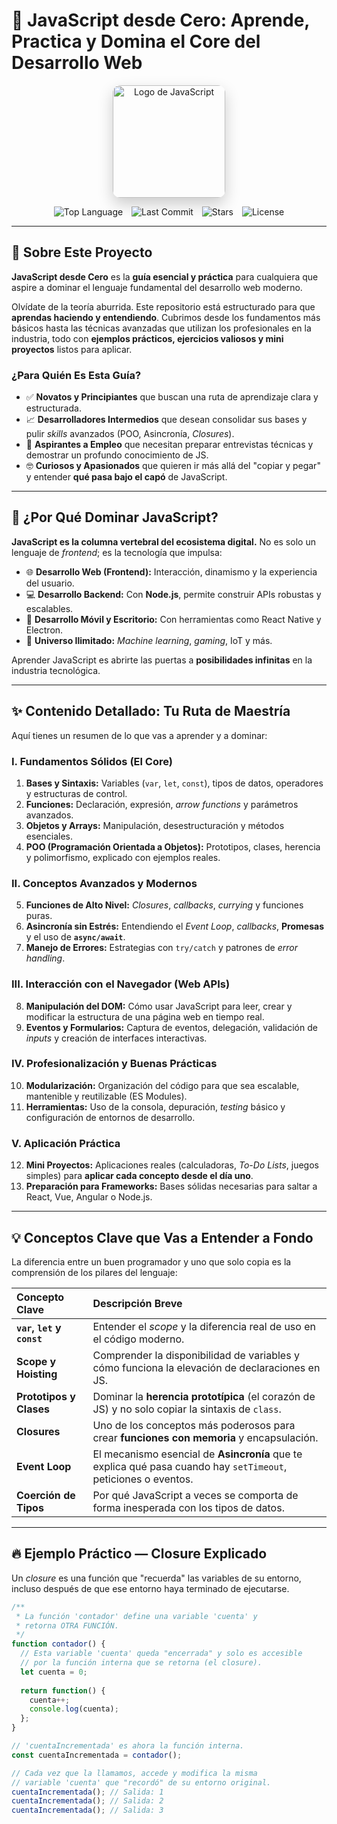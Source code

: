 # 🚀 JavaScript desde Cero: Aprende, Practica y Domina el Core del Desarrollo Web

<p align="center">
  <img src="https://upload.wikimedia.org/wikipedia/commons/6/6a/JavaScript-logo.png" alt="Logo de JavaScript" width="180" style="border-radius: 12px; box-shadow: 0 10px 25px rgba(0,0,0,0.2);" />
</p>

<p align="center">
  <img src="https://img.shields.io/github/languages/top/Andres-glitch-cell/JavaScript?color=yellow&logo=javascript&style=for-the-badge" alt="Top Language" style="margin-right: 10px;"/>
  <img src="https://img.shields.io/github/last-commit/Andres-glitch-cell/JavaScript?style=for-the-badge" alt="Last Commit" style="margin-right: 10px;"/>
  <img src="https://img.shields.io/github/stars/Andres-glitch-cell/JavaScript?style=for-the-badge&color=brightgreen" alt="Stars" style="margin-right: 10px;"/>
  <img src="https://img.shields.io/github/license/Andres-glitch-cell/JavaScript?style=for-the-badge" alt="License" />
</p>

---
## 🎯 Sobre Este Proyecto

**JavaScript desde Cero** es la **guía esencial y práctica** para cualquiera que aspire a dominar el lenguaje fundamental del desarrollo web moderno.

Olvídate de la teoría aburrida. Este repositorio está estructurado para que **aprendas haciendo y entendiendo**. Cubrimos desde los fundamentos más básicos hasta las técnicas avanzadas que utilizan los profesionales en la industria, todo con **ejemplos prácticos, ejercicios valiosos y mini proyectos** listos para aplicar.

### ¿Para Quién Es Esta Guía?

* ✅ **Novatos y Principiantes** que buscan una ruta de aprendizaje clara y estructurada.
* 📈 **Desarrolladores Intermedios** que desean consolidar sus bases y pulir *skills* avanzados (POO, Asincronía, *Closures*).
* 💼 **Aspirantes a Empleo** que necesitan preparar entrevistas técnicas y demostrar un profundo conocimiento de JS.
* 🤓 **Curiosos y Apasionados** que quieren ir más allá del "copiar y pegar" y entender **qué pasa bajo el capó** de JavaScript.

---

## 🧠 ¿Por Qué Dominar JavaScript?

**JavaScript es la columna vertebral del ecosistema digital.** No es solo un lenguaje de *frontend*; es la tecnología que impulsa:

* 🌐 **Desarrollo Web (Frontend):** Interacción, dinamismo y la experiencia del usuario.
* 💻 **Desarrollo Backend:** Con **Node.js**, permite construir APIs robustas y escalables.
* 📱 **Desarrollo Móvil y Escritorio:** Con herramientas como React Native y Electron.
* 🤖 **Universo Ilimitado:** *Machine learning*, *gaming*, IoT y más.

Aprender JavaScript es abrirte las puertas a **posibilidades infinitas** en la industria tecnológica.

---

## ✨ Contenido Detallado: Tu Ruta de Maestría

Aquí tienes un resumen de lo que vas a aprender y a dominar:

### I. Fundamentos Sólidos (El Core)

1.  **Bases y Sintaxis:** Variables (`var`, `let`, `const`), tipos de datos, operadores y estructuras de control.
2.  **Funciones:** Declaración, expresión, *arrow functions* y parámetros avanzados.
3.  **Objetos y Arrays:** Manipulación, desestructuración y métodos esenciales.
4.  **POO (Programación Orientada a Objetos):** Prototipos, clases, herencia y polimorfismo, explicado con ejemplos reales.

### II. Conceptos Avanzados y Modernos

5.  **Funciones de Alto Nivel:** *Closures*, *callbacks*, *currying* y funciones puras.
6.  **Asincronía sin Estrés:** Entendiendo el *Event Loop*, *callbacks*, **Promesas** y el uso de **`async/await`**.
7.  **Manejo de Errores:** Estrategias con `try/catch` y patrones de *error handling*.

### III. Interacción con el Navegador (Web APIs)

8.  **Manipulación del DOM:** Cómo usar JavaScript para leer, crear y modificar la estructura de una página web en tiempo real.
9.  **Eventos y Formularios:** Captura de eventos, delegación, validación de *inputs* y creación de interfaces interactivas.

### IV. Profesionalización y Buenas Prácticas

10. **Modularización:** Organización del código para que sea escalable, mantenible y reutilizable (ES Modules).
11. **Herramientas:** Uso de la consola, depuración, *testing* básico y configuración de entornos de desarrollo.

### V. Aplicación Práctica

12. **Mini Proyectos:** Aplicaciones reales (calculadoras, *To-Do Lists*, juegos simples) para **aplicar cada concepto desde el día uno**.
13. **Preparación para Frameworks:** Bases sólidas necesarias para saltar a React, Vue, Angular o Node.js.

---

## 💡 Conceptos Clave que Vas a Entender a Fondo

La diferencia entre un buen programador y uno que solo copia es la comprensión de los pilares del lenguaje:

| Concepto Clave | Descripción Breve |
| :--- | :--- |
| **`var`, `let` y `const`** | Entender el *scope* y la diferencia real de uso en el código moderno. |
| **Scope y Hoisting** | Comprender la disponibilidad de variables y cómo funciona la elevación de declaraciones en JS. |
| **Prototipos y Clases** | Dominar la **herencia prototípica** (el corazón de JS) y no solo copiar la sintaxis de `class`. |
| **Closures** | Uno de los conceptos más poderosos para crear **funciones con memoria** y encapsulación. |
| **Event Loop** | El mecanismo esencial de **Asincronía** que te explica qué pasa cuando hay `setTimeout`, peticiones o eventos. |
| **Coerción de Tipos** | Por qué JavaScript a veces se comporta de forma inesperada con los tipos de datos. |

---

## 🔥 Ejemplo Práctico — Closure Explicado

Un *closure* es una función que "recuerda" las variables de su entorno, incluso después de que ese entorno haya terminado de ejecutarse.

```javascript
/**
 * La función 'contador' define una variable 'cuenta' y 
 * retorna OTRA FUNCIÓN.
 */
function contador() {
  // Esta variable 'cuenta' queda "encerrada" y solo es accesible 
  // por la función interna que se retorna (el closure).
  let cuenta = 0; 
  
  return function() {
    cuenta++;
    console.log(cuenta);
  };
}

// 'cuentaIncrementada' es ahora la función interna.
const cuentaIncrementada = contador(); 

// Cada vez que la llamamos, accede y modifica la misma 
// variable 'cuenta' que "recordó" de su entorno original.
cuentaIncrementada(); // Salida: 1 
cuentaIncrementada(); // Salida: 2
cuentaIncrementada(); // Salida: 3
